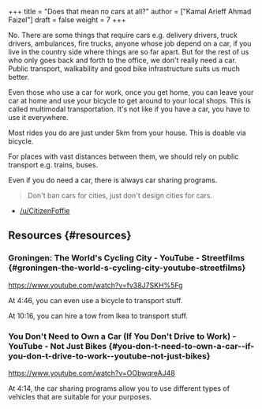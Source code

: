 +++
title = "Does that mean no cars at all?"
author = ["Kamal Arieff Ahmad Faizel"]
draft = false
weight = 7
+++

No. There are some things that require cars e.g. delivery drivers, truck drivers, ambulances, fire trucks, anyone whose job depend on a car, if you live in the country side where things are so far apart. But for the rest of us who only goes back and forth to the office, we don't really need a car. Public transport, walkability and good bike infrastructure suits us much better.

Even those who use a car for work, once you get home, you can leave your car at home and use your bicycle to get around to your local shops. This is called multimodal transportation. It's not like if you have a car, you have to use it everywhere.

Most rides you do are just under 5km from your house. This is doable via bicycle.

For places with vast distances between them, we should rely on public transport e.g. trains, buses.

Even if you do need a car, there is always car sharing programs.

> Don't ban cars for cities, just don't design cities for cars.

-   [/u/CitizenFoffie](https://www.reddit.com/r/fuckcars/comments/roqxhq/should%5Fcars%5Fbe%5Fbanned/hq0btfq/)


## Resources {#resources}


### Groningen: The World's Cycling City - YouTube - Streetfilms {#groningen-the-world-s-cycling-city-youtube-streetfilms}

<https://www.youtube.com/watch?v=fv38J7SKH%5Fg>

At 4:46, you can even use a bicycle to transport stuff.

At 10:16, you can hire a tow from Ikea to transport stuff.


### You Don't Need to Own a Car (If You Don't Drive to Work) - YouTube - Not Just Bikes {#you-don-t-need-to-own-a-car--if-you-don-t-drive-to-work--youtube-not-just-bikes}

<https://www.youtube.com/watch?v=OObwqreAJ48>

At 4:14, the car sharing programs allow you to use different types of vehicles that are suitable for your purposes.
